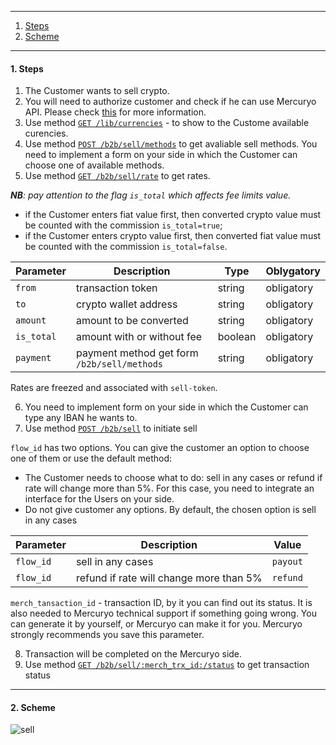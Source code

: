 ***

1. [Steps](README.md#1-steps)
2. [Scheme](README.md#2-scheme)

***

#### 1. Steps

1. The Customer wants to sell crypto.
2. You will need to authorize customer and check if he can use Mercuryo API. Please check [this](https://github.com/mercuryoio/Commercial-API/blob/master/Login/README.md) for more information.
3. Use method [`GET /lib/currencies`](https://sandbox-cryptosaas.mrcr.io/v1.6/comm-docs/index.html#api-Public-PublicCurrencies) - to show to the Custome available curencies.
4. Use method [`POST /b2b/sell/methods`](https://sandbox-cryptosaas.mrcr.io/v1.6/comm-docs/index.html#api-B2B_Sell-SellMethods) to get avaliable sell methods. You need to implement a form on your side in which the Customer can choose one of available methods.
5. Use method [`GET /b2b/sell/rate`](https://sandbox-cryptosaas.mrcr.io/v1.6/comm-docs/index.html#api-B2B_Sell-GetSellRate) to get rates.

***NB**: pay attention to the flag `is_total` which affects fee limits value.*

- if the Customer enters fiat value first, then converted crypto value must be counted with the commission `is_total=true`;
- if the Customer enters crypto value first, then converted fiat value must be counted with the commission `is_total=false`.

| Parameter  |  Description  | Type | Oblygatory |
| ------------- | -------------  | -------------  | -------------  |
| `from` | transaction token | string | obligatory |
| `to` | crypto wallet address | string | obligatory |
| `amount` | amount to be converted | string | obligatory |
| `is_total` | amount with or without fee | boolean | obligatory |
| `payment` | payment method get form `/b2b/sell/methods` | string | obligatory |

Rates are freezed and associated with `sell-token`.

6. You need to implement form on your side in which the Customer can type any IBAN he wants to. 
7. Use method [`POST /b2b/sell`](https://sandbox-cryptosaas.mrcr.io/v1.6/comm-docs/index.html#api-B2B_Sell-Sell) to initiate sell

`flow_id` has two options. You can give the customer an option to choose one of them or use the default method:
- The Customer needs to choose what to do: sell in any cases or refund if rate will change more than 5%. 
For this case, you need to integrate an interface for the Users on your side. 
- Do not give customer any options. By default, the chosen option is sell in any cases

| Parameter | Description | Value |
| ------------- | -------------  | -------------  |
| `flow_id` | sell in any cases | `payout` |
| `flow_id` | refund if rate will change more than 5% | `refund` |

`merch_tansaction_id` - transaction ID, by it you can find out its status. It is also needed to Mercuryo technical support if something going wrong. You can generate it by yourself, or Mercuryo can make it for you. Mercuryo strongly recommends you save this parameter.

8. Transaction will be completed on the Mercuryo side.
9. Use method [`GET /b2b/sell/:merch_trx_id:/status`](https://sandbox-cryptosaas.mrcr.io/v1.6/comm-docs/index.html#api-Sell-SellTransactionStatus) to get transaction status

***

#### 2. Scheme

![sell](https://github.com/mercuryoio/Commercial-API/blob/master/7%20Sell%20IBAN/sell%20IBAN2.png)
